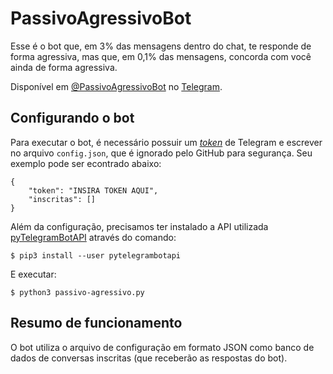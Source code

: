 # PassivoAgressivoBot

Esse é o bot que, em 3% das mensagens dentro do chat, te responde de forma
agressiva, mas que, em 0,1% das mensagens, concorda com você ainda de forma
agressiva.

Disponível em [@PassivoAgressivoBot](https://t.me/PassivoAgressivoBot) no
[Telegram](https://telegram.org/).


## Configurando o bot

Para executar o bot, é necessário possuir um
[_token_](https://core.telegram.org/bots#generating-an-authorization-token) de
Telegram e escrever no arquivo `config.json`, que é ignorado pelo GitHub para
segurança. Seu exemplo pode ser econtrado abaixo:
```
{
    "token": "INSIRA TOKEN AQUI",
    "inscritas": []
}

```

Além da configuração, precisamos ter instalado a API utilizada
[pyTelegramBotAPI](https://github.com/eternnoir/pyTelegramBotAPI) através do
comando:
```
$ pip3 install --user pytelegrambotapi
```

E executar:
```
$ python3 passivo-agressivo.py
```


## Resumo de funcionamento

O bot utiliza o arquivo de configuração em formato JSON como banco de dados de
conversas inscritas (que receberão as respostas do bot).
